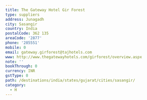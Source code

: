 ```yaml
---
title: The Gateway Hotel Gir Forest
type: suppliers
address: Junagadh
city: Sasangir
country: India
postalCode: 362 135
areaCode: '2877'
phone: '285551'
mobile: 0
email: gateway.girforest@tajhotels.com
www: http://www.thegatewayhotels.com/girforest/overview.aspx
note: ''
bookThrough: 0
currency: INR
gstType: 0
path: /destinations/india/states/gujarat/cities/sasangir/
category:
  - H
---
```


